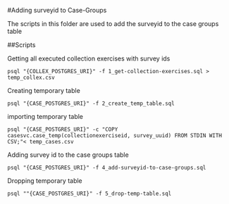 #Adding surveyid to Case-Groups

The scripts in this folder are used to add the surveyid to the case groups table

##Scripts

Getting all executed collection exercises with survey ids

``psql "{COLLEX_POSTGRES_URI}" -f 1_get-collection-exercises.sql > temp_collex.csv``

Creating temporary table

``psql "{CASE_POSTGRES_URI}" -f 2_create_temp_table.sql ``

importing temporary table

``psql "{CASE_POSTGRES_URI}" -c "COPY casesvc.case_temp(collectionexerciseid, survey_uuid) FROM STDIN WITH CSV;"< temp_cases.csv``

Adding survey id to the case groups table

``psql "{CASE_POSTGRES_URI}" -f 4_add-surveyid-to-case-groups.sql``

Dropping temporary table

``psql ""{CASE_POSTGRES_URI}" -f 5_drop-temp-table.sql``
